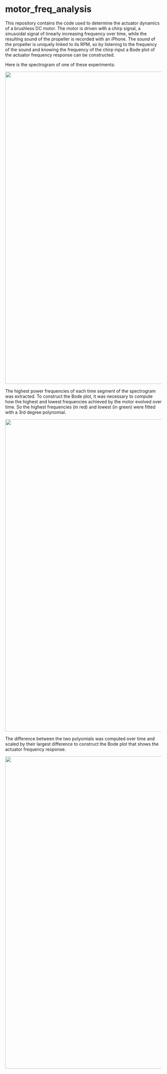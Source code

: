 # motor_freq_analysis

This repository contains the code used to determine the actuator dynamics of a brushless DC motor. The motor is driven with a chirp signal, a sinusoidal signal of linearly increasing frequency over time, while the resulting sound of the propeller is recorded with an iPhone. The sound of the propeller is uniquely linked to its RPM, so by listening to the frequency of the sound and knowing the frequency of the chirp input a Bode plot of the actuator frequency response can be constructed.

Here is the spectrogram of one of these experiments:

<img src="https://user-images.githubusercontent.com/22910604/179405248-7540a5d4-8065-46b2-82f1-69ba78e024d4.png" width=1000 />

The highest power frequencies of each time segment of the spectrogram was extracted. To construct the Bode plot, it was necessary to compute how the highest and lowest frequencies achieved by the motor evolved over time. So the highest frequencies (in red) and lowest (in green) were fitted with a 3rd degree polynomial.

<img src="https://user-images.githubusercontent.com/22910604/179405314-bdfb83da-a584-4b75-9f54-58660b1a75b7.png" width=1000 />

The difference between the two polyomials was computed over time and scaled by their largest difference to construct the Bode plot that shows the actuator frequency response.

<img src="https://user-images.githubusercontent.com/22910604/179405242-209037be-3390-4567-8f49-ff0b5301b28c.png" width=1000 />

